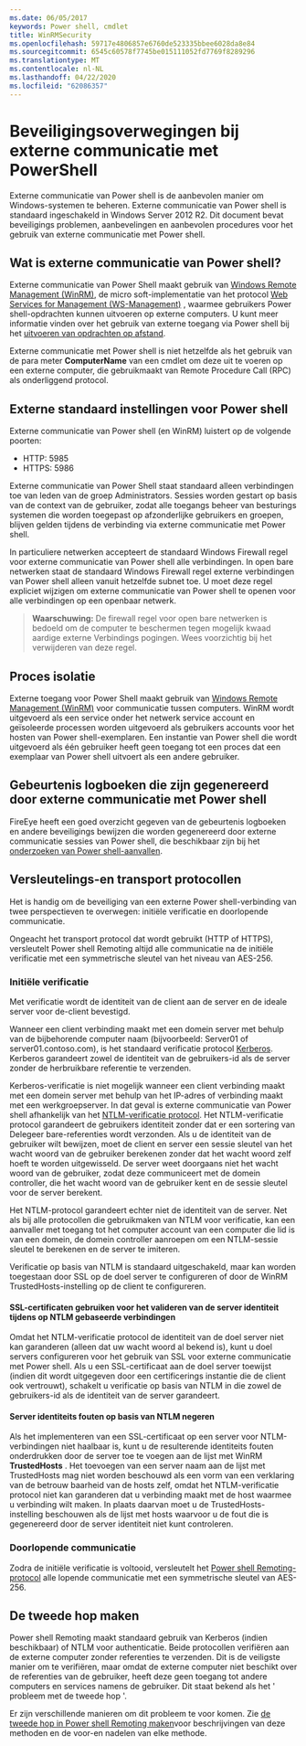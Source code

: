 ```yaml
---
ms.date: 06/05/2017
keywords: Power shell, cmdlet
title: WinRMSecurity
ms.openlocfilehash: 59717e4806857e6760de523335bbee6028da8e84
ms.sourcegitcommit: 6545c60578f7745be015111052fd7769f8289296
ms.translationtype: MT
ms.contentlocale: nl-NL
ms.lasthandoff: 04/22/2020
ms.locfileid: "62086357"
---
```

# <a name="powershell-remoting-security-considerations"></a>Beveiligingsoverwegingen bij externe communicatie met PowerShell

Externe communicatie van Power shell is de aanbevolen manier om Windows-systemen te beheren. Externe communicatie van Power shell is standaard ingeschakeld in Windows Server 2012 R2. Dit document bevat beveiligings problemen, aanbevelingen en aanbevolen procedures voor het gebruik van externe communicatie met Power shell.

## <a name="what-is-powershell-remoting"></a>Wat is externe communicatie van Power shell?

Externe communicatie van Power Shell maakt gebruik van [Windows Remote Management (WinRM)](https://msdn.microsoft.com/library/windows/desktop/aa384426.aspx), de micro soft-implementatie van het protocol [Web Services for Management (WS-Management)](https://www.dmtf.org/sites/default/files/standards/documents/DSP0226_1.2.0.pdf) , waarmee gebruikers Power shell-opdrachten kunnen uitvoeren op externe computers. U kunt meer informatie vinden over het gebruik van externe toegang via Power shell bij het [uitvoeren van opdrachten op afstand](https://technet.microsoft.com/library/dd819505.aspx).

Externe communicatie met Power shell is niet hetzelfde als het gebruik van de para meter **ComputerName** van een cmdlet om deze uit te voeren op een externe computer, die gebruikmaakt van Remote Procedure Call (RPC) als onderliggend protocol.

## <a name="powershell-remoting-default-settings"></a>Externe standaard instellingen voor Power shell

Externe communicatie van Power shell (en WinRM) luistert op de volgende poorten:

- HTTP: 5985
- HTTPS: 5986

Externe communicatie van Power Shell staat standaard alleen verbindingen toe van leden van de groep Administrators. Sessies worden gestart op basis van de context van de gebruiker, zodat alle toegangs beheer van besturings systemen die worden toegepast op afzonderlijke gebruikers en groepen, blijven gelden tijdens de verbinding via externe communicatie met Power shell.

In particuliere netwerken accepteert de standaard Windows Firewall regel voor externe communicatie van Power shell alle verbindingen. In open bare netwerken staat de standaard Windows Firewall regel externe verbindingen van Power shell alleen vanuit hetzelfde subnet toe. U moet deze regel expliciet wijzigen om externe communicatie van Power shell te openen voor alle verbindingen op een openbaar netwerk.

>**Waarschuwing:** De firewall regel voor open bare netwerken is bedoeld om de computer te beschermen tegen mogelijk kwaad aardige externe Verbindings pogingen. Wees voorzichtig bij het verwijderen van deze regel.

## <a name="process-isolation"></a>Proces isolatie

Externe toegang voor Power Shell maakt gebruik van [Windows Remote Management (WinRM)](https://msdn.microsoft.com/library/windows/desktop/aa384426) voor communicatie tussen computers.
WinRM wordt uitgevoerd als een service onder het netwerk service account en geïsoleerde processen worden uitgevoerd als gebruikers accounts voor het hosten van Power shell-exemplaren. Een instantie van Power shell die wordt uitgevoerd als één gebruiker heeft geen toegang tot een proces dat een exemplaar van Power shell uitvoert als een andere gebruiker.

## <a name="event-logs-generated-by-powershell-remoting"></a>Gebeurtenis logboeken die zijn gegenereerd door externe communicatie met Power shell

FireEye heeft een goed overzicht gegeven van de gebeurtenis logboeken en andere beveiligings bewijzen die worden gegenereerd door externe communicatie sessies van Power shell, die beschikbaar zijn bij het [onderzoeken van Power shell-aanvallen](https://www.fireeye.com/content/dam/fireeye-www/global/en/solutions/pdfs/wp-lazanciyan-investigating-powershell-attacks.pdf).

## <a name="encryption-and-transport-protocols"></a>Versleutelings-en transport protocollen

Het is handig om de beveiliging van een externe Power shell-verbinding van twee perspectieven te overwegen: initiële verificatie en doorlopende communicatie.

Ongeacht het transport protocol dat wordt gebruikt (HTTP of HTTPS), versleutelt Power shell Remoting altijd alle communicatie na de initiële verificatie met een symmetrische sleutel van het niveau van AES-256.

### <a name="initial-authentication"></a>Initiële verificatie

Met verificatie wordt de identiteit van de client aan de server en de ideale server voor de-client bevestigd.

Wanneer een client verbinding maakt met een domein server met behulp van de bijbehorende computer naam (bijvoorbeeld: Server01 of server01.contoso.com), is het standaard verificatie protocol [Kerberos](https://msdn.microsoft.com/library/windows/desktop/aa378747.aspx).
Kerberos garandeert zowel de identiteit van de gebruikers-id als de server zonder de herbruikbare referentie te verzenden.

Kerberos-verificatie is niet mogelijk wanneer een client verbinding maakt met een domein server met behulp van het IP-adres of verbinding maakt met een werkgroepserver. In dat geval is externe communicatie van Power shell afhankelijk van het [NTLM-verificatie protocol](https://msdn.microsoft.com/library/windows/desktop/aa378749.aspx). Het NTLM-verificatie protocol garandeert de gebruikers identiteit zonder dat er een sortering van Delegeer bare-referenties wordt verzonden. Als u de identiteit van de gebruiker wilt bewijzen, moet de client en server een sessie sleutel van het wacht woord van de gebruiker berekenen zonder dat het wacht woord zelf hoeft te worden uitgewisseld. De server weet doorgaans niet het wacht woord van de gebruiker, zodat deze communiceert met de domein controller, die het wacht woord van de gebruiker kent en de sessie sleutel voor de server berekent.

Het NTLM-protocol garandeert echter niet de identiteit van de server. Net als bij alle protocollen die gebruikmaken van NTLM voor verificatie, kan een aanvaller met toegang tot het computer account van een computer die lid is van een domein, de domein controller aanroepen om een NTLM-sessie sleutel te berekenen en de server te imiteren.

Verificatie op basis van NTLM is standaard uitgeschakeld, maar kan worden toegestaan door SSL op de doel server te configureren of door de WinRM TrustedHosts-instelling op de client te configureren.

#### <a name="using-ssl-certificates-to-validate-server-identity-during-ntlm-based-connections"></a>SSL-certificaten gebruiken voor het valideren van de server identiteit tijdens op NTLM gebaseerde verbindingen

Omdat het NTLM-verificatie protocol de identiteit van de doel server niet kan garanderen (alleen dat uw wacht woord al bekend is), kunt u doel servers configureren voor het gebruik van SSL voor externe communicatie met Power shell. Als u een SSL-certificaat aan de doel server toewijst (indien dit wordt uitgegeven door een certificerings instantie die de client ook vertrouwt), schakelt u verificatie op basis van NTLM in die zowel de gebruikers-id als de identiteit van de server garandeert.

#### <a name="ignoring-ntlm-based-server-identity-errors"></a>Server identiteits fouten op basis van NTLM negeren

Als het implementeren van een SSL-certificaat op een server voor NTLM-verbindingen niet haalbaar is, kunt u de resulterende identiteits fouten onderdrukken door de server toe te voegen aan de lijst met WinRM **TrustedHosts** . Het toevoegen van een server naam aan de lijst met TrustedHosts mag niet worden beschouwd als een vorm van een verklaring van de betrouw baarheid van de hosts zelf, omdat het NTLM-verificatie protocol niet kan garanderen dat u verbinding maakt met de host waarmee u verbinding wilt maken.
In plaats daarvan moet u de TrustedHosts-instelling beschouwen als de lijst met hosts waarvoor u de fout die is gegenereerd door de server identiteit niet kunt controleren.


### <a name="ongoing-communication"></a>Doorlopende communicatie

Zodra de initiële verificatie is voltooid, versleutelt het [Power shell Remoting-protocol](https://msdn.microsoft.com/library/dd357801.aspx) alle lopende communicatie met een symmetrische sleutel van AES-256.


## <a name="making-the-second-hop"></a>De tweede hop maken

Power shell Remoting maakt standaard gebruik van Kerberos (indien beschikbaar) of NTLM voor authenticatie. Beide protocollen verifiëren aan de externe computer zonder referenties te verzenden.
Dit is de veiligste manier om te verifiëren, maar omdat de externe computer niet beschikt over de referenties van de gebruiker, heeft deze geen toegang tot andere computers en services namens de gebruiker.
Dit staat bekend als het ' probleem met de tweede hop '.

Er zijn verschillende manieren om dit probleem te voor komen. Zie [de tweede hop in Power shell Remoting maken](PS-remoting-second-hop.md)voor beschrijvingen van deze methoden en de voor-en nadelen van elke methode.